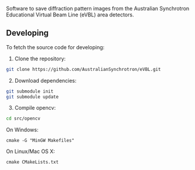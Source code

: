 Software to save diffraction pattern images from the Australian Synchrotron Educational Virtual Beam Line (eVBL) area detectors.

Developing
----------

To fetch the source code for developing:

1. Clone the repository:

  ```bash
  git clone https://github.com/AustralianSynchrotron/eVBL.git
  ```

2. Download dependencies:

  ```bash
  git submodule init
  git submodule update
  ```

3. Compile opencv:

  ```bash
  cd src/opencv
  ```

  On Windows:

  ```
  cmake -G "MinGW Makefiles"
  ```

  On Linux/Mac OS X:
  
  ```
  cmake CMakeLists.txt
  ``` 
